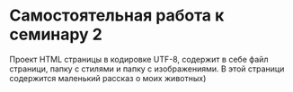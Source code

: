 # Самостоятельная работа к семинару 2

Проект HTML страницы в кодировке UTF-8, содержит в себе файл страници, папку с стилями и папку с изображениями. В этой страници содержится маленький рассказ о моих животных)